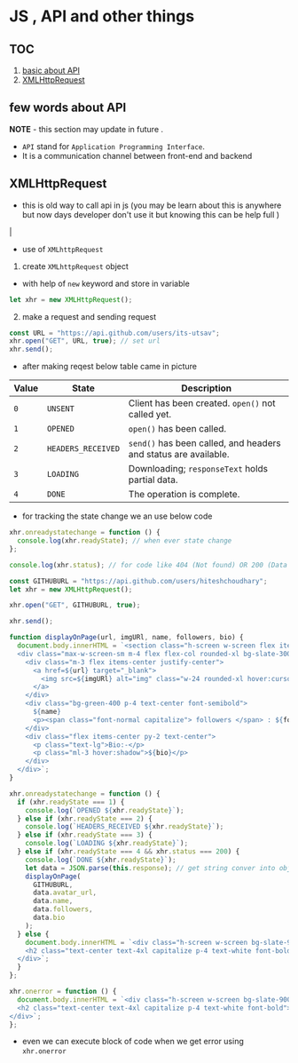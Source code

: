 # JS , API and other things

## TOC

1. [basic about API](#few-words-about-api)
2. [XMLHttpRequest](#xmlhttprequest)

## few words about API

**NOTE** - this section may update in future .

- `API` stand for `Application Programming Interface`.
- It is a communication channel between front-end and backend

## XMLHttpRequest

- this is old way to call api in js (you may be learn about this is anywhere but now days developer don't use it but knowing this can be help full )

|

- use of `XMLhttpRequest`

1. create `XMLhttpRequest` object

- with help of `new` keyword and store in variable

```js
let xhr = new XMLHttpRequest();
```

2. make a request and sending request

```js
const URL = "https://api.github.com/users/its-utsav";
xhr.open("GET", URL, true); // set url
xhr.send();
```

- after making reqest below table came in picture

| Value | State              | Description                                                     |
| ----- | ------------------ | --------------------------------------------------------------- |
| `0`   | `UNSENT`           | Client has been created. `open()` not called yet.               |
| `1`   | `OPENED`           | `open()` has been called.                                       |
| `2`   | `HEADERS_RECEIVED` | `send()` has been called, and headers and status are available. |
| `3`   | `LOADING`          | Downloading; `responseText` holds partial data.                 |
| `4`   | `DONE`             | The operation is complete.                                      |

- for tracking the state change we an use below code

```js
xhr.onreadystatechange = function () {
  console.log(xhr.readyState); // when ever state change
};

console.log(xhr.status); // for code like 404 (Not found) OR 200 (Data recieve) etc
```

```js
const GITHUBURL = "https://api.github.com/users/hiteshchoudhary";
let xhr = new XMLHttpRequest();

xhr.open("GET", GITHUBURL, true);

xhr.send();

function displayOnPage(url, imgURl, name, followers, bio) {
  document.body.innerHTML = `<section class="h-screen w-screen flex items-center justify-center text-black">
  <div class="max-w-screen-sm m-4 flex flex-col rounded-xl bg-slate-300 p-2 duration-300 h-72">
    <div class="m-3 flex items-center justify-center">
      <a href=${url} target="_blank">
        <img src=${imgURl} alt="img" class="w-24 rounded-xl hover:cursor-pointer hover:shadow-2xl" title="visit gihub url" />
      </a>
    </div>
    <div class="bg-green-400 p-4 text-center font-semibold">
      ${name}
      <p><span class="font-normal capitalize"> followers </span> : ${followers}</p>
    </div>
    <div class="flex items-center py-2 text-center">
      <p class="text-lg">Bio:-</p>
      <p class="ml-3 hover:shadow">${bio}</p>
    </div>
  </div>`;
}

xhr.onreadystatechange = function () {
  if (xhr.readyState === 1) {
    console.log(`OPENED ${xhr.readyState}`);
  } else if (xhr.readyState === 2) {
    console.log(`HEADERS_RECEIVED ${xhr.readyState}`);
  } else if (xhr.readyState === 3) {
    console.log(`LOADING ${xhr.readyState}`);
  } else if (xhr.readyState === 4 && xhr.status === 200) {
    console.log(`DONE ${xhr.readyState}`);
    let data = JSON.parse(this.response); // get string conver into object
    displayOnPage(
      GITHUBURL,
      data.avatar_url,
      data.name,
      data.followers,
      data.bio
    );
  } else {
    document.body.innerHTML = `<div class="h-screen w-screen bg-slate-900 flex items-center justify-center ">
    <h2 class="text-center text-4xl capitalize p-4 text-white font-bold">unable to load data from github status code :- ${xhr.status}</h2>
  </div>`;
  }
};

xhr.onerror = function () {
  document.body.innerHTML = `<div class="h-screen w-screen bg-slate-900 flex items-center justify-center ">
  <h2 class="text-center text-4xl capitalize p-4 text-white font-bold">unable to load data from github status code :- ${xhr.status}</h2>
</div>`;
};
```

- even we can execute block of code when we get error using `xhr.onerror`
